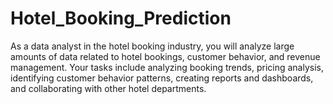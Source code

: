 # Hotel_Booking_Prediction
As a data analyst in the hotel booking industry, you will analyze large amounts of data related to hotel bookings, customer behavior, and revenue management. Your tasks include analyzing booking trends, pricing analysis, identifying customer behavior patterns, creating reports and dashboards, and collaborating with other hotel departments.
